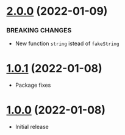 <a name="2.0.0"></a>
# [2.0.0](https://github.com/faker-javascript/string) (2022-01-09)

### BREAKING CHANGES

* New function `string` istead of `fakeString`

<a name="1.0.1"></a>
# [1.0.1](https://github.com/faker-javascript/string) (2022-01-08)
* Package fixes

<a name="1.0.0"></a>
# [1.0.0](https://github.com/faker-javascript/string) (2022-01-08)
* Initial release
